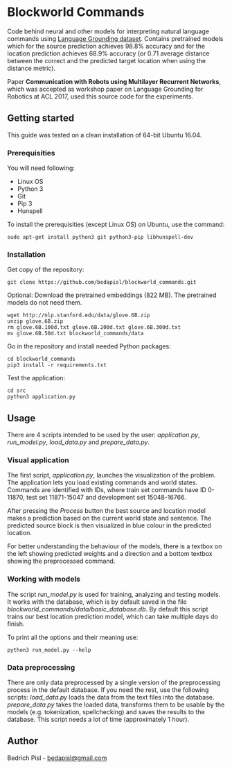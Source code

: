 # Blockworld Commands

Code behind neural and other models for interpreting natural language commands using [Language Grounding dataset](https://nlg.isi.edu/language-grounding/).
Contains pretrained models which for the source prediction achieves 98.8% accuracy and for the location prediction achieves 68.9% accuracy (or 0.71 average distance between the correct and the predicted target location when using the distance metric).

Paper **Communication with Robots using Multilayer Recurrent Networks**, which was accepted as workshop paper on Language Grounding for Robotics at ACL 2017, used this source code for the experiments.

## Getting started 

This guide was tested on a clean installation of 64-bit Ubuntu 16.04.

### Prerequisities

You will need following:

* Linux OS
* Python 3
* Git
* Pip 3	
* Hunspell

To install the prerequisities (except Linux OS) on Ubuntu, use the command:

`sudo apt-get install python3 git python3-pip libhunspell-dev`

### Installation
Get copy of the repository:

`git clone https://github.com/bedapisl/blockworld_commands.git`

Optional: Download the pretrained embeddings (822 MB). The pretrained models do not need them.
	
```
wget http://nlp.stanford.edu/data/glove.6B.zip
unzip glove.6B.zip
rm glove.6B.100d.txt glove.6B.200d.txt glove.6B.300d.txt
mv glove.6B.50d.txt blockworld_commands/data
```

Go in the repository and install needed Python packages:
```
cd blockworld_commands
pip3 install -r requirements.txt
```

Test the application:
```
cd src
python3 application.py
```

## Usage

There are 4 scripts intended to be used by the user: *application.py*, *run_model.py*, *load_data.py* and *prepare_data.py*.

### Visual application
The first script, *application.py*, launches the visualization of the problem.
The application lets you load existing commands and world states.
Commands are identified with IDs, where train set commands have ID 0-11870, test set 11871-15047 and development set 15048-16766.

After pressing the *Process* button the best source and location model makes a prediction based on the current world state and sentence.
The predicted source block is then visualized in blue colour in the predicted location.

For better understanding the behaviour of the models, there is a textbox on the left showing predicted weights and a direction and a bottom textbox showing the preprocessed command.

### Working with models
The script *run_model.py* is used for training, analyzing and testing models.
It works with the database, which is by default saved in the file *blockworld_commands/data/basic_database.db*.
By default this script trains our best location prediction model, which can take multiple days do finish.

To print all the options and their meaning use:
	
`python3 run_model.py --help`

### Data preprocessing
There are only data preprocessed by a single version of the preprocessing process in the default database.
If you need the rest, use the following scripts:
*load_data.py* loads the data from the text files into the database.
*prepare_data.py* takes the loaded data, transforms them to be usable by the models (e.g. tokenization, spellchecking) and saves the results to the database.
This script needs a lot of time (approximately 1 hour).

## Author

Bedrich Pisl - bedapisl@gmail.com


